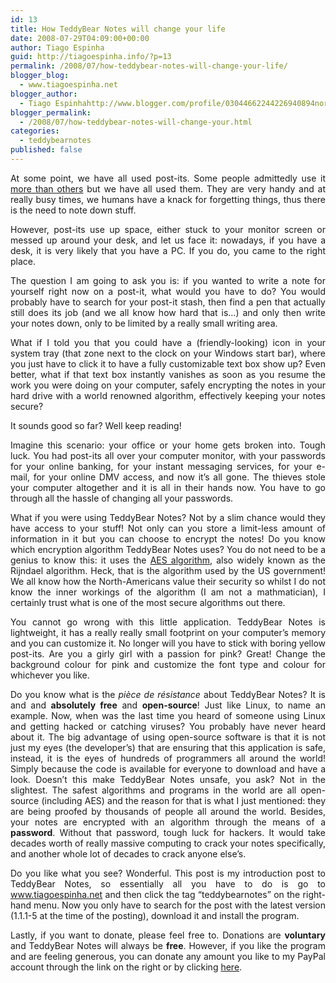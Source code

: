 ```yaml
---
id: 13
title: How TeddyBear Notes will change your life
date: 2008-07-29T04:09:00+00:00
author: Tiago Espinha
guid: http://tiagoespinha.info/?p=13
permalink: /2008/07/how-teddybear-notes-will-change-your-life/
blogger_blog:
  - www.tiagoespinha.net
blogger_author:
  - Tiago Espinhahttp://www.blogger.com/profile/03044662244226940894noreply@blogger.com
blogger_permalink:
  - /2008/07/how-teddybear-notes-will-change-your.html
categories:
  - teddybearnotes
published: false
---
```

<div style="text-align: justify;">
  At some point, we have all used post-its. Some people admittedly use it <a href="http://web.mit.edu/cms/bcc/blogpics/postit.jpg">more than others</a> but we have all used them. They are very handy and at really busy times, we humans have a knack for forgetting things, thus there is the need to note down stuff.</p> 
  
  <p>
    However, post-its use up space, either stuck to your monitor screen or messed up around your desk, and let us face it: nowadays, if you have a desk, it is very likely that you have a PC. If you do, you came to the right place.
  </p>
  
  <p>
    The question I am going to ask you is: if you wanted to write a note for yourself right now on a post-it, what would you have to do? You would probably have to search for your post-it stash, then find a pen that actually still does its job (and we all know how hard that is&#8230;) and only then write your notes down, only to be limited by a really small writing area.
  </p>
  
  <p>
    What if I told you that you could have a (friendly-looking) icon in your system tray (that zone next to the clock on your Windows start bar), where you just have to click it to have a fully customizable text box show up? Even better, what if that text box instantly vanishes as soon as you resume the work you were doing on your computer, safely encrypting the notes in your hard drive with a world renowned algorithm, effectively keeping your notes secure?
  </p>
  
  <p>
    It sounds good so far? Well keep reading!
  </p>
  
  <p>
    Imagine this scenario: your office or your home gets broken into. Tough luck. You had post-its all over your computer monitor, with your passwords for your online banking, for your instant messaging services, for your e-mail, for your online DMV access, and now it&#8217;s all gone. The thieves stole your computer altogether and it is all in their hands now. You have to go through all the hassle of changing all your passwords.
  </p>
  
  <p>
    What if you were using TeddyBear Notes? Not by a slim chance would they have access to your stuff! Not only can you store a limit-less amount of information in it but you can choose to encrypt the notes! Do you know which encryption algorithm TeddyBear Notes uses? You do not need to be a genius to know this: it uses the <a href="http://en.wikipedia.org/wiki/Advanced_Encryption_Standard">AES algorithm</a>, also widely known as the Rijndael algorithm. Heck, that is the algorithm used by the US government! We all know how the North-Americans value their security so whilst I do not know the inner workings of the algorithm (I am not a mathmatician), I certainly trust what is one of the most secure algorithms out there.
  </p>
  
  <p>
    You cannot go wrong with this little application. TeddyBear Notes is lightweight, it has a really really small footprint on your computer&#8217;s memory and you can customize it. No longer will you have to stick with boring yellow post-its. Are you a girly girl with a passion for pink? Great! Change the background colour for pink and customize the font type and colour for whichever you like.
  </p>
  
  <p>
    Do you know what is the <span style="font-style: italic;">pièce de résistance</span> about TeddyBear Notes? It is and and <span style="font-weight: bold;">absolutely free</span> and <span style="font-weight: bold;">open-source</span>! Just like Linux, to name an example. Now, when was the last time you heard of someone using Linux and getting hacked or catching viruses? You probably have never heard about it. The big advantage of using open-source software is that it is not just my eyes (the developer&#8217;s) that are ensuring that this application is safe, instead, it is the eyes of hundreds of programmers all around the world! Simply because the code is available for everyone to download and have a look. Doesn&#8217;t this make TeddyBear Notes unsafe, you ask? Not in the slightest. The safest algorithms and programs in the world are all open-source (including AES) and the reason for that is what I just mentioned: they are being proofed by thousands of people all around the world. Besides, your notes are encrypted with an algorithm through the means of a <span style="font-weight: bold;">password</span>. Without that password, tough luck for hackers. It would take decades worth of really massive computing to crack your notes specifically, and another whole lot of decades to crack anyone else&#8217;s.
  </p>
  
  <p>
    Do you like what you see? Wonderful. This post is my introduction post to TeddyBear Notes, so essentially all you have to do is go to <a href="www.tiagoespinha.net">www.tiagoespinha.net</a> and then click the tag &#8220;teddybearnotes&#8221; on the right-hand menu. Now you only have to search for the post with the latest version (1.1.1-5 at the time of the posting), download it and install the program.
  </p>
  
  <p>
    Lastly, if you want to donate, please feel free to. Donations are <span style="font-weight: bold;">voluntary</span> and TeddyBear Notes will always be <span style="font-weight: bold;">free</span>. However, if you like the program and are feeling generous, you can donate any amount you like to my PayPal account through the link on the right or by clicking <a href="https://www.paypal.com/cgi-bin/webscr?cmd=_donations&business=tiago%40espinhas%2enet&item_name=TiagoEspinha%2enet&no_shipping=0&no_note=1&tax=0&currency_code=EUR&lc=PT&bn=PP%2dDonationsBF&charset=UTF%2d8">here</a>.</div>
